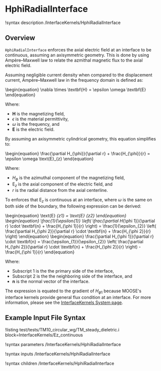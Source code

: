 # HphiRadialInterface

!syntax description /InterfaceKernels/HphiRadialInterface

## Overview

`HphiRadialInterface` enforces the axial electric field at an interface to be continuous, assuming an axisymmetric geometry. This is done by using Ampère–Maxwell law to relate the azmithal magnetic flux to the axial electric field.

Assuming negligible current density when compared to the displacement current, Ampère–Maxwell law in the frequency domain is defined as:

\begin{equation}
  \nabla \times \textbf{H} = \epsilon \omega \textbf{E}
\end{equation}

Where:

- $\textbf{H}$ is the magnetizing field,
- $\epsilon$ is the material permittivity,
- $\omega$ is the frequency, and
- $\textbf{E}$ is the electric field.

By assuming an axisymmetric cylindrical geometry, this equation simplifies to:

\begin{equation}
  \frac{\partial H_{\phi}}{\partial r} + \frac{H_{\phi}}{r}  = \epsilon \omega \text{E}_{z}
\end{equation}

Where:

- $H_{\phi}$ is the azimuthal component of the magnetizing field,
- $\text{E}_{z}$ is the axial component of the electric field, and
- $r$ is the radial distance from the axial centerline.

To enforces that $\text{E}_{z}$ is continuous at an interface, where $\omega$ is the same on both side of the boundary, the following expression can be derived:

\begin{equation}
  \text{E} _{z1} = \text{E} _{z2}
\end{equation}
\begin{equation}
  \frac{1}{\epsilon_{1}} \left( \frac{\partial H_{\phi 1}}{\partial r} \cdot \textbf{n} + \frac{H_{\phi 1}}{r} \right) = \frac{1}{\epsilon_{2}} \left( \frac{\partial H_{\phi 2}}{\partial r} \cdot \textbf{n} + \frac{H_{\phi 2}}{r} \right)
\end{equation}
\begin{equation}
  \frac{\partial H_{\phi 1}}{\partial r} \cdot \textbf{n} = \frac{\epsilon_{1}}{\epsilon_{2}} \left( \frac{\partial H_{\phi 2}}{\partial r} \cdot \textbf{n} + \frac{H_{\phi 2}}{r} \right) - \frac{H_{\phi 1}}{r}
\end{equation}

Where:

- Subscript $1$ is the the primary side of the interface,
- Subscript $2$ is the the neighboring side of the interface, and
- $\textbf{n}$ is the normal vector of the interface.

The expression is equated to the gradient of $H_{\phi 1}$ because MOOSE's interface kernels provide general flux condition at an interface. For more information, please see the [InterfaceKernels System page](syntax/InterfaceKernels/index.md).

## Example Input File Syntax

!listing test/tests/TM10_circular_wg/TM_steady_dieletric.i block=InterfaceKernels/Ez_continuous

!syntax parameters /InterfaceKernels/HphiRadialInterface

!syntax inputs /InterfaceKernels/HphiRadialInterface

!syntax children /InterfaceKernels/HphiRadialInterface
